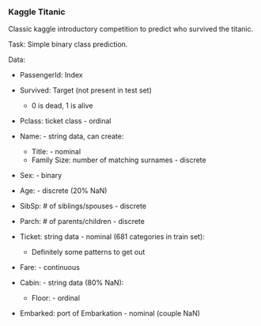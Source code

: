 ### Kaggle Titanic

Classic kaggle introductory competition to predict who survived the titanic.

Task: Simple binary class prediction.

Data:
- PassengerId: Index
- Survived: Target (not present in test set)
  - 0 is dead, 1 is alive

- Pclass: ticket class - ordinal
- Name: - string data, can create:
  - Title: - nominal
  - Family Size: number of matching surnames - discrete
- Sex: - binary
- Age: - discrete (20% NaN)
- SibSp: # of siblings/spouses - discrete
- Parch: # of parents/children - discrete
- Ticket: string data - nominal (681 categories in train set):
  - Definitely some patterns to get out
- Fare: - continuous
- Cabin: - string data (80% NaN):
  - Floor: - ordinal
- Embarked: port of Embarkation - nominal (couple NaN)